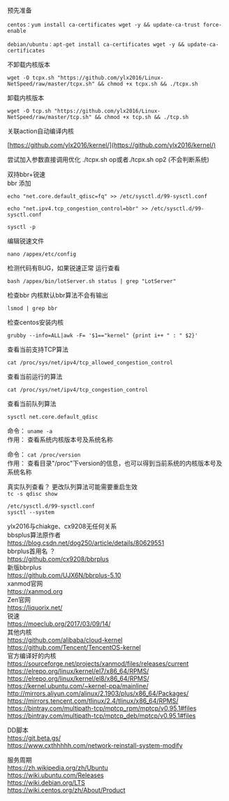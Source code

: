 
预先准备
```
centos：yum install ca-certificates wget -y && update-ca-trust force-enable
```
```
debian/ubuntu：apt-get install ca-certificates wget -y && update-ca-certificates
```
不卸载内核版本

```
wget -O tcpx.sh "https://github.com/ylx2016/Linux-NetSpeed/raw/master/tcpx.sh" && chmod +x tcpx.sh && ./tcpx.sh
```

卸载内核版本
```
wget -O tcp.sh "https://github.com/ylx2016/Linux-NetSpeed/raw/master/tcp.sh" && chmod +x tcp.sh && ./tcp.sh
```
关联action自动编译内核

[https://github.com/ylx2016/kernel/](https://github.com/ylx2016/kernel/)

尝试加入参数直接调用优化 ./tcpx.sh op或者./tcpx.sh op2  (不会判断系统)

双持bbr+锐速
<br>
bbr 添加
```
echo "net.core.default_qdisc=fq" >> /etc/sysctl.d/99-sysctl.conf
```
```
echo "net.ipv4.tcp_congestion_control=bbr" >> /etc/sysctl.d/99-sysctl.conf
```
```
sysctl -p
```
编辑锐速文件
```
nano /appex/etc/config
```
检测代码有BUG，如果锐速正常 运行查看
```
bash /appex/bin/lotServer.sh status | grep "LotServer"
```
检查bbr 内核默认bbr算法不会有输出
```
lsmod | grep bbr
```
检查centos安装内核
```
grubby --info=ALL|awk -F= '$1=="kernel" {print i++ " : " $2}'
```
查看当前支持TCP算法
```
cat /proc/sys/net/ipv4/tcp_allowed_congestion_control
```
查看当前运行的算法
```
cat /proc/sys/net/ipv4/tcp_congestion_control
```
查看当前队列算法
```
sysctl net.core.default_qdisc
```
命令： `uname -a`
<br>
作用： 查看系统内核版本号及系统名称

命令： `cat /proc/version`
<br>
作用： 查看目录"/proc"下version的信息，也可以得到当前系统的内核版本号及系统名称

真实队列查看？ 更改队列算法可能需要重启生效
<br>
`tc -s qdisc show`

`/etc/sysctl.d/99-sysctl.conf`
<br>
`sysctl --system`

ylx2016与chiakge、cx9208无任何关系
<br>
bbsplus算法原作者
<br>
https://blog.csdn.net/dog250/article/details/80629551
<br>
bbrplus首用名 ？
<br>
https://github.com/cx9208/bbrplus
<br>
新版bbrplus
<br>
https://github.com/UJX6N/bbrplus-5.10
<br>
xanmod官网
<br>
https://xanmod.org
<br>
Zen官网
<br>
https://liquorix.net/
<br>
锐速
<br>
https://moeclub.org/2017/03/09/14/
<br>
其他内核
<br>
https://github.com/alibaba/cloud-kernel
<br>
https://github.com/Tencent/TencentOS-kernel
<br>
官方编译好的内核
<br>
https://sourceforge.net/projects/xanmod/files/releases/current
<br>
https://elrepo.org/linux/kernel/el7/x86_64/RPMS/
<br>
https://elrepo.org/linux/kernel/el8/x86_64/RPMS/
<br>
https://kernel.ubuntu.com/~kernel-ppa/mainline/
<br>
http://mirrors.aliyun.com/alinux/2.1903/plus/x86_64/Packages/
<br>
https://mirrors.tencent.com/tlinux/2.4/tlinux/x86_64/RPMS/
<br>
https://bintray.com/multipath-tcp/mptcp_rpm/mptcp/v0.95.1#files
<br>
https://bintray.com/multipath-tcp/mptcp_deb/mptcp/v0.95.1#files

DD脚本
<br>
https://git.beta.gs/
<br>
https://www.cxthhhhh.com/network-reinstall-system-modify


服务周期
<br>
https://zh.wikipedia.org/zh/Ubuntu
<br>
https://wiki.ubuntu.com/Releases
<br>
https://wiki.debian.org/LTS
<br>
https://wiki.centos.org/zh/About/Product
